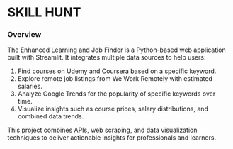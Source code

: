 # SKILL HUNT

### Overview
The Enhanced Learning and Job Finder is a Python-based web application built with Streamlit. It integrates multiple data sources to help users:

1. Find courses on Udemy and Coursera based on a specific keyword.
2. Explore remote job listings from We Work Remotely with estimated salaries.
3. Analyze Google Trends for the popularity of specific keywords over time.
4. Visualize insights such as course prices, salary distributions, and combined data trends.

This project combines APIs, web scraping, and data visualization techniques to deliver actionable insights for professionals and learners.